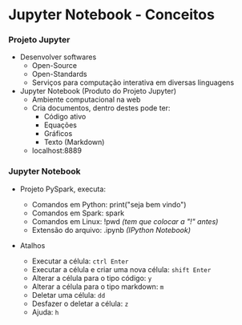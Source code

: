 # Jupyter Notebook - Conceitos
### Projeto Jupyter
- Desenvolver softwares
  - Open-Source
  - Open-Standards
  - Serviços para computação interativa em diversas linguagens
- Jupyter Notebook (Produto do Projeto Jupyter)
  - Ambiente computacional na web
  - Cria documentos, dentro destes pode ter:
    - Código ativo
    - Equações
    - Gráficos
    - Texto (Markdown)
  - localhost:8889
 
### Jupyter Notebook

- Projeto PySpark, executa:
  - Comandos em Python: print("seja bem vindo")
  - Comandos em Spark: spark
  - Comandos em Linux: !pwd *(tem que colocar a "!" antes)*
  - Extensão do arquivo: .ipynb *(IPython Notebook)*
 
- Atalhos
  - Executar a célula: ```ctrl Enter```
  - Executar a célula e criar uma nova célula: ```shift Enter```
  - Alterar a célula para o tipo código: ```y```
  - Alterar a célula para o tipo markdown: ```m```
  - Deletar uma célula: ```dd```
  - Desfazer o deletar a célula: ```z```
  - Ajuda: ```h```
